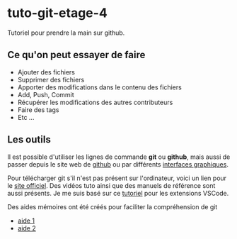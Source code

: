 # tuto-git-etage-4

Tutoriel pour prendre la main sur github.

## Ce qu'on peut essayer de faire

- Ajouter des fichiers
- Supprimer des fichiers
- Apporter des modifications dans le contenu des fichiers
- Add, Push, Commit
- Récupérer les modifications des autres contributeurs
- Faire des tags
- Etc ...

## Les outils

Il est possible d'utiliser les lignes de commande **git** ou **github**, mais aussi de passer depuis le site web de [github](https://github.com) ou par différents [interfaces graphiques](https://git-scm.com/download/gui/windows).

Pour télécharger git s'il n'est pas présent sur l'ordinateur, voici un lien pour le [site officiel](https://git-scm.com/downloads).
Des vidéos tuto ainsi que des manuels de référence sont aussi présents.
Je me suis basé sur ce [tutoriel](https://code.visualstudio.com/docs/editor/versioncontrol) pour les extensions VSCode.

Des aides mémoires ont été créés pour faciliter la compréhension de git

- [aide 1](https://training.github.com/downloads/fr/github-git-cheat-sheet/)
- [aide 2](https://ndpsoftware.com/git-cheatsheet.html#loc=workspace;)